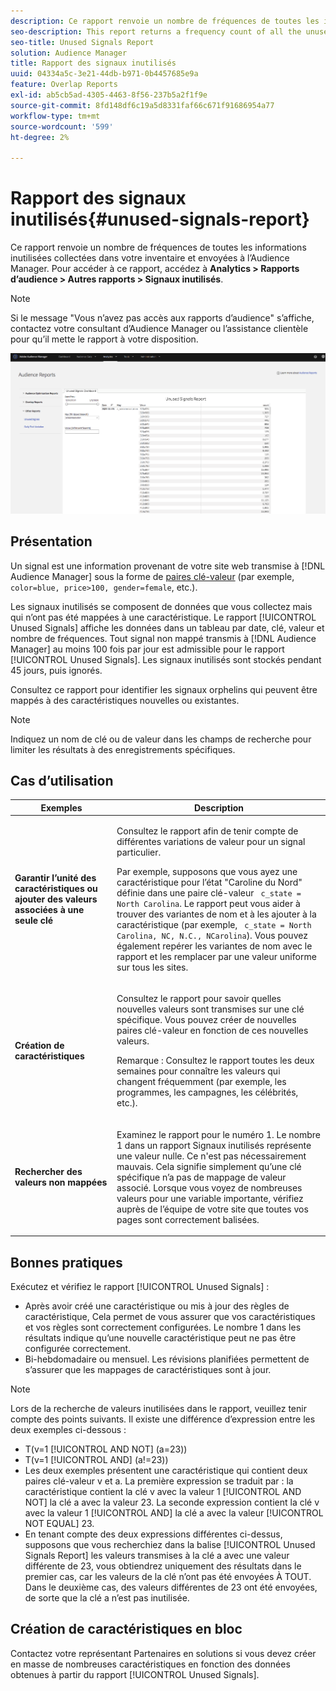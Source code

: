 ```yaml
---
description: Ce rapport renvoie un nombre de fréquences de toutes les informations inutilisées collectées dans votre inventaire et envoyées à l’Audience Manager.
seo-description: This report returns a frequency count of all the unused information collected on your inventory and sent to Audience Manager.
seo-title: Unused Signals Report
solution: Audience Manager
title: Rapport des signaux inutilisés
uuid: 04334a5c-3e21-44db-b971-0b4457685e9a
feature: Overlap Reports
exl-id: ab5cb5ad-4305-4463-8f56-237b5a2f1f9e
source-git-commit: 8fd148df6c19a5d8331faf66c671f91686954a77
workflow-type: tm+mt
source-wordcount: '599'
ht-degree: 2%

---
```


# Rapport des signaux inutilisés{#unused-signals-report}

Ce rapport renvoie un nombre de fréquences de toutes les informations inutilisées collectées dans votre inventaire et envoyées à l’Audience Manager. Pour accéder à ce rapport, accédez à **Analytics > Rapports d’audience > Autres rapports > Signaux inutilisés**.

>[!NOTE]
>
>Si le message &quot;Vous n’avez pas accès aux rapports d’audience&quot; s’affiche, contactez votre consultant d’Audience Manager ou l’assistance clientèle pour qu’il mette le rapport à votre disposition.

![Capture d’écran du rapport Signaux inutilisés](/help/using/reporting/dynamic-reports/assets/unused-signals.png)

## Présentation

Un signal est une information provenant de votre site web transmise à [!DNL Audience Manager] sous la forme de [paires clé-valeur](../../reference/key-value-pairs-explained.md) (par exemple, `color=blue, price>100, gender=female`, etc.).

Les signaux inutilisés se composent de données que vous collectez mais qui n’ont pas été mappées à une caractéristique. Le rapport [!UICONTROL Unused Signals] affiche les données dans un tableau par date, clé, valeur et nombre de fréquences. Tout signal non mappé transmis à [!DNL Audience Manager] au moins 100 fois par jour est admissible pour le rapport [!UICONTROL Unused Signals]. Les signaux inutilisés sont stockés pendant 45 jours, puis ignorés.

Consultez ce rapport pour identifier les signaux orphelins qui peuvent être mappés à des caractéristiques nouvelles ou existantes.

>[!NOTE]
>
>Indiquez un nom de clé ou de valeur dans les champs de recherche pour limiter les résultats à des enregistrements spécifiques.

## Cas d’utilisation

<table id="table_E5EE0EC078E14EF4B197243488517A2D"> 
 <thead> 
  <tr> 
   <th colname="col1" class="entry"> Exemples </th> 
   <th colname="col2" class="entry"> Description </th> 
  </tr> 
 </thead>
 <tbody> 
  <tr> 
   <td colname="col1"> <p><b>Garantir l’unité des caractéristiques ou ajouter des valeurs associées à une seule clé</b> </p> </td> 
   <td colname="col2"> <p>Consultez le rapport afin de tenir compte de différentes variations de valeur pour un signal particulier. </p> <p>Par exemple, supposons que vous ayez une caractéristique pour l’état "Caroline du Nord" définie dans une paire clé-valeur <code> c_state = North Carolina</code>. Le rapport peut vous aider à trouver des variantes de nom et à les ajouter à la caractéristique (par exemple, <code> c_state = North Carolina, NC, N.C., NCarolina</code>). Vous pouvez également repérer les variantes de nom avec le rapport et les remplacer par une valeur uniforme sur tous les sites. </p> <p> </p> </td> 
  </tr> 
  <tr> 
   <td colname="col1"> <p><b>Création de caractéristiques</b> </p> </td> 
   <td colname="col2"> <p>Consultez le rapport pour savoir quelles nouvelles valeurs sont transmises sur une clé spécifique. Vous pouvez créer de nouvelles paires clé-valeur en fonction de ces nouvelles valeurs. </p> <p> <p>Remarque :  Consultez le rapport toutes les deux semaines pour connaître les valeurs qui changent fréquemment (par exemple, les programmes, les campagnes, les célébrités, etc.). </p> </p> </td> 
  </tr> 
  <tr> 
   <td colname="col1"> <p><b>Rechercher des valeurs non mappées</b> </p> </td> 
   <td colname="col2"> <p>Examinez le rapport pour le numéro 1. Le nombre 1 dans un rapport <span class="wintitle"> Signaux inutilisés</span> représente une valeur nulle. Ce n'est pas nécessairement mauvais. Cela signifie simplement qu’une clé spécifique n’a pas de mappage de valeur associé. Lorsque vous voyez de nombreuses valeurs pour une variable importante, vérifiez auprès de l’équipe de votre site que toutes vos pages sont correctement balisées. </p> </td> 
  </tr> 
 </tbody> 
</table>

## Bonnes pratiques

Exécutez et vérifiez le rapport [!UICONTROL Unused Signals] :

* Après avoir créé une caractéristique ou mis à jour des règles de caractéristique, Cela permet de vous assurer que vos caractéristiques et vos règles sont correctement configurées. Le nombre 1 dans les résultats indique qu’une nouvelle caractéristique peut ne pas être configurée correctement.
* Bi-hebdomadaire ou mensuel. Les révisions planifiées permettent de s’assurer que les mappages de caractéristiques sont à jour.

>[!NOTE]
>
>Lors de la recherche de valeurs inutilisées dans le rapport, veuillez tenir compte des points suivants. Il existe une différence d’expression entre les deux exemples ci-dessous :

* T(v=1 [!UICONTROL AND NOT] (a=23))
* T(v=1 [!UICONTROL AND] (a!=23))
* Les deux exemples présentent une caractéristique qui contient deux paires clé-valeur v et a. La première expression se traduit par : la caractéristique contient la clé v avec la valeur 1 [!UICONTROL AND NOT] la clé a avec la valeur 23. La seconde expression contient la clé v avec la valeur 1 [!UICONTROL AND] la clé a avec la valeur [!UICONTROL NOT EQUAL] 23.
* En tenant compte des deux expressions différentes ci-dessus, supposons que vous recherchiez dans la balise [!UICONTROL Unused Signals Report] les valeurs transmises à la clé a avec une valeur différente de 23, vous obtiendrez uniquement des résultats dans le premier cas, car les valeurs de la clé n’ont pas été envoyées À TOUT. Dans le deuxième cas, des valeurs différentes de 23 ont été envoyées, de sorte que la clé a n’est pas inutilisée.

## Création de caractéristiques en bloc

Contactez votre représentant Partenaires en solutions si vous devez créer en masse de nombreuses caractéristiques en fonction des données obtenues à partir du rapport [!UICONTROL Unused Signals].

